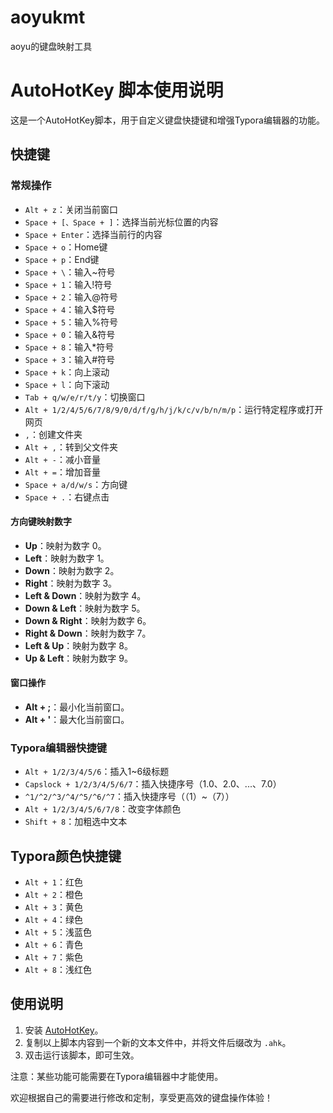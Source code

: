 # aoyukmt
aoyu的键盘映射工具

# AutoHotKey 脚本使用说明

这是一个AutoHotKey脚本，用于自定义键盘快捷键和增强Typora编辑器的功能。

## 快捷键

### 常规操作

- `Alt + z`：关闭当前窗口
- `Space + [、Space + ]`：选择当前光标位置的内容
- `Space + Enter`：选择当前行的内容
- `Space + o`：Home键
- `Space + p`：End键
- `Space + \`：输入~符号
- `Space + 1`：输入!符号
- `Space + 2`：输入@符号
- `Space + 4`：输入$符号
- `Space + 5`：输入%符号
- `Space + 0`：输入&符号
- `Space + 8`：输入*符号
- `Space + 3`：输入#符号
- `Space + k`：向上滚动
- `Space + l`：向下滚动
- `Tab + q/w/e/r/t/y`：切换窗口
- `Alt + 1/2/4/5/6/7/8/9/0/d/f/g/h/j/k/c/v/b/n/m/p`：运行特定程序或打开网页
- `,`：创建文件夹
- `Alt + ,`：转到父文件夹
- `Alt + -`：减小音量
- `Alt + =`：增加音量
- `Space + a/d/w/s`：方向键
- `Space + .`：右键点击

#### 方向键映射数字

- **Up**：映射为数字 0。
- **Left**：映射为数字 1。
- **Down**：映射为数字 2。
- **Right**：映射为数字 3。
- **Left & Down**：映射为数字 4。
- **Down & Left**：映射为数字 5。
- **Down & Right**：映射为数字 6。
- **Right & Down**：映射为数字 7。
- **Left & Up**：映射为数字 8。
- **Up & Left**：映射为数字 9。

#### 窗口操作

- **Alt + ;**：最小化当前窗口。
- **Alt + '**：最大化当前窗口。


### Typora编辑器快捷键

- `Alt + 1/2/3/4/5/6`：插入1~6级标题
- `Capslock + 1/2/3/4/5/6/7`：插入快捷序号（1.0、2.0、...、7.0）
- `^1/^2/^3/^4/^5/^6/^7`：插入快捷序号（（1）~（7））
- `Alt + 1/2/3/4/5/6/7/8`：改变字体颜色
- `Shift + 8`：加粗选中文本

## Typora颜色快捷键

- `Alt + 1`：红色
- `Alt + 2`：橙色
- `Alt + 3`：黄色
- `Alt + 4`：绿色
- `Alt + 5`：浅蓝色
- `Alt + 6`：青色
- `Alt + 7`：紫色
- `Alt + 8`：浅红色

## 使用说明

1. 安装 [AutoHotKey](https://www.autohotkey.com/)。
2. 复制以上脚本内容到一个新的文本文件中，并将文件后缀改为 `.ahk`。
3. 双击运行该脚本，即可生效。

注意：某些功能可能需要在Typora编辑器中才能使用。

欢迎根据自己的需要进行修改和定制，享受更高效的键盘操作体验！

